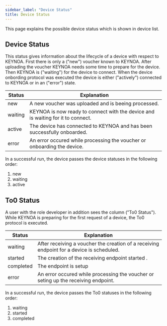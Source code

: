 ```yaml
---
sidebar_label: "Device Status"
title: Device Status
---
```


This page explains the possible device status which is shown in device list.

## Device Status

This status gives information about the lifecycle of a device with respect to KEYNOA.
First there is only a ("new") voucher known to KEYNOA. After uploading the voucher KEYNOA needs some time to prepare for the device.
Then KEYNOA is ("waiting") for the device to connect.
When the device onbording protocol was executed the device is either ("actively") connected to KEYNOA or in an ("error") state.

| Status            | Explanation                                                       |
| ----------------- | ----------------------------------------------------------------- |
| new               | A new voucher was uploaded and is beeing processed.         |
| waiting           | KEYNOA is now ready to connect with the device and is waiting for it to connect. |
| active			| The device has connected to KEYNOA and has been successfully onboarded. |
| error				| An error occured while processing the voucher or onboarding the device. |

In a successful run, the device passes the device statuses in the following order:
1. new
2. waiting
3. active

## To0 Status
A user with the role developer in addition sees the column ("To0 Status").
While KEYNOA is preparing for the first request of a device, the To0 protocol is executed.


| Status            | Explanation                                                       |
| ----------------- | ----------------------------------------------------------------- |
| waiting			| After receiving a voucher the creation of a receiving endpoint for a device is scheduled. |
| started           | The creation of the receiving endpoint started .         |
| completed         | The endpoint is setup  |
| error				| An error occured while processing the voucher or seting up the receiving endpoint. |

In a successful run, the device passes the To0 statuses in the following order:
1. waiting
2. started
3. completed
